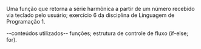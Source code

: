 Uma função que retorna a série harmônica a partir de um número recebido via teclado pelo usuário; exercício 6 da disciplina de Linguagem de Programação 1.

--conteúdos utilizados--
funções;
estrutura de controle de fluxo (if-else; for).
